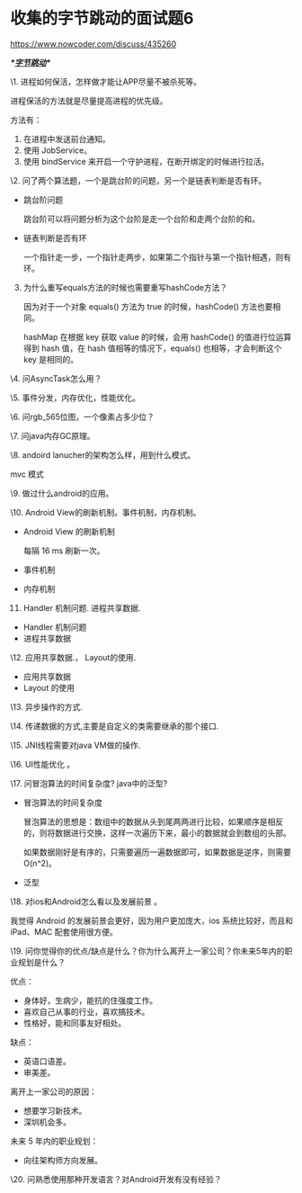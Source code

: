 # 收集的字节跳动的面试题6


https://www.nowcoder.com/discuss/435260



***\*[字节跳动]()\**** 

 \1. 进程如何保活，怎样做才能让APP尽量不被杀死等。

进程保活的方法就是尽量提高进程的优先级。

方法有：

1. 在进程中发送前台通知。
2. 使用 JobService。
3. 使用 bindService 来开启一个守护进程，在断开绑定的时候进行拉活。

 \2. 问了两个算法题，一个是跳台阶的问题，另一个是链表判断是否有环。 

* 跳台阶问题

  跳台阶可以将问题分析为这个台阶是走一个台阶和走两个台阶的和。

* 链表判断是否有环

  一个指针走一步，一个指针走两步，如果第二个指针与第一个指针相遇，则有环。

3. 为什么重写equals方法的时候也需要重写hashCode方法？ 

   因为对于一个对象 equals() 方法为 true 的时候，hashCode() 方法也要相同。

   hashMap 在根据 key 获取 value 的时候，会用 hashCode() 的值进行位运算得到 hash 值，在 hash 值相等的情况下，equals() 也相等，才会判断这个 key 是相同的。

 \4. 问AsyncTask怎么用？ 

 \5. 事件分发，内存优化，性能优化。 

 \6. 问rgb_565位图，一个像素占多少位？ 

 \7. 问java内存GC原理。 

 \8. andoird lanucher的架构怎么样，用到什么模式。 

mvc 模式

 \9. 做过什么android的应用。 

 \10. Android View的刷新机制。事件机制，内存机制。 

* Android View 的刷新机制

  每隔 16 ms 刷新一次。

* 事件机制

  

* 内存机制

11. Handler 机制问题. 进程共享数据. 

* Handler 机制问题
* 进程共享数据

 \12. 应用共享数据.， Layout的使用. 

* 应用共享数据
* Layout 的使用

 \13. 异步操作的方式. 



 \14. 传递数据的方式,主要是自定义的类需要继承的那个接口. 



 \15. JNI线程需要对java VM做的操作. 

 \16. UI性能优化 。 

 \17. 问冒泡算法的时间复杂度? java中的泛型?  

* 冒泡算法的时间复杂度

  冒泡算法的思想是：数组中的数据从头到尾两两进行比较，如果顺序是相反的，则将数据进行交换，这样一次遍历下来，最小的数据就会到数组的头部。

  如果数据刚好是有序的，只需要遍历一遍数据即可，如果数据是逆序，则需要 O(n^2)。

* 泛型

  



 \18. 对ios和Android怎么看以及发展前景 。 

我觉得 Android 的发展前景会更好，因为用户更加庞大，ios 系统比较好，而且和 iPad、MAC 配套使用很方便。

 \19. 问你觉得你的优点/缺点是什么？你为什么离开上一家公司？你未来5年内的职业规划是什么？

优点：

* 身体好，生病少，能抗的住强度工作。
* 喜欢自己从事的行业，喜欢搞技术。
* 性格好，能和同事友好相处。

缺点：

* 英语口语差。
* 审美差。

离开上一家公司的原因：

* 想要学习新技术。
* 深圳机会多。

未来 5 年内的职业规划：

* 向往架构师方向发展。

  

 \20. 问熟悉使用那种开发语言？对Android开发有没有经验？


